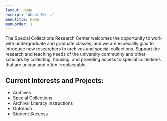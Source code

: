 ```yaml
---
layout: page
excerpt: "About Me..."
menutitle: Home
menuorder: 1
---
```


The Special Collections Research Center welcomes the opportunity to work with undergraduate and graduate classes, and we are especially glad to introduce new researchers to archives and special collections. Support the research and teaching needs of the university community and other scholars by collecting, housing, and providing access to special collections that are unique and often irreplaceable.

## Current Interests and Projects:

- Archives
- Special Collections
- Archival Literacy Instructions
- Outreach
- Student Success
